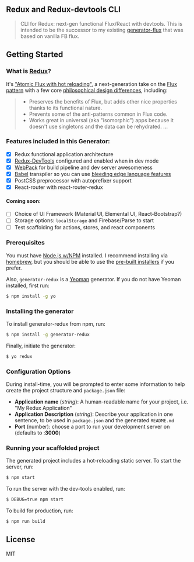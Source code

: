 ## Redux and Redux-devtools CLI

> CLI for Redux: next-gen functional Flux/React with devtools. This is intended to be the successor to my existing [generator-flux](https://github.com/banderson/generator-flux-react) that was based on vanilla FB flux.


## Getting Started

### What is [Redux](https://github.com/gaearon/redux)?

It's ["Atomic Flux with hot reloading"](http://youtube.com/watch?v=xsSnOQynTHs), a next-generation take on the [Flux pattern](http://facebook.github.io/flux/) with a few core [philosophical design differences](https://github.com/gaearon/redux#philosophy--design-goals), including:

> * Preserves the benefits of Flux, but adds other nice properties thanks to its functional nature.
> * Prevents some of the anti-patterns common in Flux code.
> * Works great in universal (aka "isomorphic") apps because it doesn't use singletons and the data can be rehydrated.
...


### Features included in this Generator:
- [x] Redux functional application architecture
- [x] [Redux-DevTools](https://github.com/gaearon/redux-devtools) configured and enabled when in dev mode
- [x] [WebPack](http://webpack.github.io/) for build pipeline and dev server awesomeness
- [x] [Babel](https://babeljs.io/) transpiler so you can use [bleeding edge language features](https://babeljs.io/docs/usage/experimental/)
- [x] PostCSS preprocessor with autoprefixer support
- [x] React-router with react-router-redux

#### Coming soon:
- [ ] Choice of UI Framework (Material UI, Elemental UI, React-Bootstrap?)
- [ ] Storage options: `localStorage` and Firebase/Parse to start
- [ ] Test scaffolding for actions, stores, and react components

### Prerequisites

You must have [Node.js w/NPM](http://nodejs.org/) installed. I recommend installing via [homebrew](http://brew.sh/), but you should be able to use the [pre-built installers](http://nodejs.org/download/) if you prefer.

Also, `generator-redux` is a [Yeoman](http://yeoman.io/) generator. If you do not have Yeoman installed, first run:

```bash
$ npm install -g yo
```

### Installing the generator

To install generator-redux from npm, run:

```bash
$ npm install -g generator-redux
```

Finally, initiate the generator:

```bash
$ yo redux
```


### Configuration Options

During install-time, you will be prompted to enter some information to help create the project structure and `package.json` file:

* __Application name__ (_string_): A human-readable name for your project, i.e. "My Redux Application"
* __Application Description__ (_string_): Describe your application in one sentence, to be used in `package.json` and the generated `README.md`
* __Port__ (number): choose a port to run your development server on (defaults to :**3000**)


### Running your scaffolded project

The generated project includes a hot-reloading static server. To start the server, run:

```bash
$ npm start
```

To run the server with the dev-tools enabled, run:

```bash
$ DEBUG=true npm start
```

To build for production, run:

```bash
$ npm run build
```


## License

MIT

